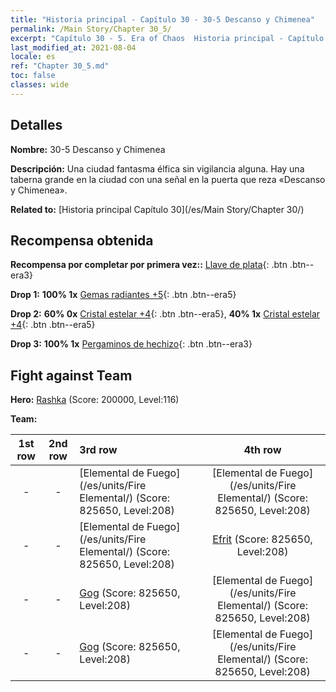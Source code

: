 ```yaml
---
title: "Historia principal - Capítulo 30 - 30-5 Descanso y Chimenea"
permalink: /Main Story/Chapter 30_5/
excerpt: "Capítulo 30 - 5. Era of Chaos  Historia principal - Capítulo 30_5. 30-5 Descanso y Chimenea"
last_modified_at: 2021-08-04
locale: es
ref: "Chapter 30_5.md"
toc: false
classes: wide
---
```


## Detalles

 **Nombre:** 30-5 Descanso y Chimenea

 **Descripción:** Una ciudad fantasma élfica sin vigilancia alguna. Hay una taberna grande en la ciudad con una señal en la puerta que reza «Descanso y Chimenea».

 **Related to:** [Historia principal Capítulo 30](/es/Main Story/Chapter 30/)

## Recompensa obtenida

 **Recompensa por completar por primera vez::** [Llave de plata](/ItemsES/con_693/){: .btn .btn--era3}

 **Drop 1:** **100% 1x** [Gemas radiantes +5](/ItemsES/mat_100/){: .btn .btn--era5}

 **Drop 2:** **60% 0x** [Cristal estelar +4](/ItemsES/mat_94/){: .btn .btn--era5}, **40% 1x** [Cristal estelar +4](/ItemsES/mat_94/){: .btn .btn--era5}

 **Drop 3:** **100% 1x** [Pergaminos de hechizo](/ItemsES/con_694/){: .btn .btn--era3}


## Fight against Team
 **Hero:** [Rashka](/es/heroes/Rashka/) (Score: 200000, Level:116)

 **Team:**


  | 1st row | 2nd row | 3rd row | 4th row |
  |:----:|:----:|:----|:----:|
  | - | - | [Elemental de Fuego](/es/units/Fire Elemental/) (Score: 825650, Level:208)  | [Elemental de Fuego](/es/units/Fire Elemental/) (Score: 825650, Level:208)  |
  | - | - | [Elemental de Fuego](/es/units/Fire Elemental/) (Score: 825650, Level:208)  | [Efrit](/es/units/Efreeti/) (Score: 825650, Level:208)  |
  | - | - | [Gog](/es/units/Gog/) (Score: 825650, Level:208)  | [Elemental de Fuego](/es/units/Fire Elemental/) (Score: 825650, Level:208)  |
  | - | - | [Gog](/es/units/Gog/) (Score: 825650, Level:208)  | [Elemental de Fuego](/es/units/Fire Elemental/) (Score: 825650, Level:208)  |


